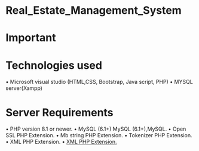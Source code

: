 # Real_Estate_Management_System
# Important 
# Technologies used 
•	Microsoft visual studio (HTML,CSS, Bootstrap, Java script, PHP)
•	MYSQL server(Xampp)

 # Server Requirements 

•	PHP version 8.1 or newer.
•	MySQL (6.1+) MySQL (6.1+),MySQL.
•	Open SSL PHP Extension.
•	Mb string PHP Extension.
•	Tokenizer PHP Extension.
•	XML PHP Extension.
•	[XML PHP Extension.](https://www.apachefriends.org/download.html)
